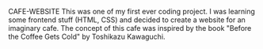 CAFE-WEBSITE
This was one of my first ever coding project. I was learning some frontend stuff (HTML, CSS) and decided to create a website for an imaginary cafe. The concept of this cafe was inspired by the book "Before the Coffee Gets Cold" by Toshikazu Kawaguchi. 
